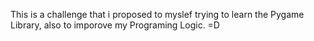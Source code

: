 This is a challenge that i proposed to myslef trying to learn the Pygame Library, also to imporove my Programing Logic. =D
